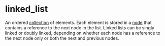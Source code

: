 # linked_list

An ordered [collection](computer_science/collection) of elements. Each element is stored in a [node](mathematics/node) that contains a reference to the next node in the list. Linked lists can be singly linked or doubly linked, depending on whether each node has a reference to the next node only or both the next and previous nodes.

